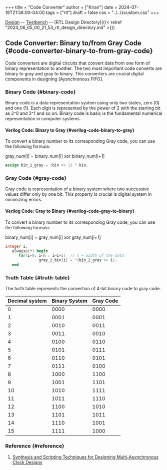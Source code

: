+++
title = "Code Converter"
author = ["Kiran"]
date = 2024-07-18T21:58:00-04:00
tags = ["rtl"]
draft = false
css = "../../zcustom.css"
+++

[Design](https://github.com/24x7fpga/iVerilog/blob/master/design/numConv/numConv.v) -- [Testbench](https://github.com/24x7fpga/iVerilog/blob/master/tb_design/tb_numConv/tb_numConv.v) -- [RTL Design Directory]({{< relref "2024_06_05_00_21_53_rtl_design_directory.md" >}})


## Code Converter: Binary to/from Gray Code {#code-converter-binary-to-from-gray-code}

Code converters are digital circuits that convert data from one form of binary representation to another. The two most important code converts are binary to gray and gray to binary. This converters are crucial digital components in designing [Aysnchronous FIFO].


### Binary Code {#binary-code}

Binary code is a data representation system using only two states, zero (0) and one (1). Each digit is represented by the power of 2 with the starting bit as 2^0 and 2^1 and so on. Binary code is basic is the fundamental numerical representation in computer systems.


#### Verilog Code: Binary to Gray {#verilog-code-binary-to-gray}

To convert a binary number to its corresponding Gray code, you can use the following formula:

gray_num[i] = binary_num[i] xor binary_num[i+1]

```verilog
assign bin_2_gray = (bin >> 1) ^ bin;
```


### Gray Code {#gray-code}

Gray code is representation of a binary system where two successive values differ only by one bit. This property is crucial is digital system in minimizing errors.


#### Verilog Code: Gray to Binary {#verilog-code-gray-to-binary}

To convert a binary number to its corresponding Gray code, you can use the following formula:

binary_num[i] = gray_num[i] xor gray_num[i+1]

```verilog
integer i;
   always@(*) begin
      for(i=0; i<n ; i=i+1)  // n = width of the data
               gray_2_bin[i] = ^(bin_2_gray >> i);
   end
```


### Truth Table {#truth-table}

The turth table represents the convertion of 4-bit binary code to gray code.

| Decimal system | Binary System | Gray Code |
|----------------|---------------|-----------|
| 0              | 0000          | 0000      |
| 1              | 0001          | 0001      |
| 2              | 0010          | 0011      |
| 3              | 0011          | 0010      |
| 4              | 0100          | 0110      |
| 5              | 0101          | 0111      |
| 6              | 0110          | 0101      |
| 7              | 0111          | 0100      |
| 8              | 1000          | 1100      |
| 9              | 1001          | 1101      |
| 10             | 1010          | 1111      |
| 11             | 1011          | 1110      |
| 12             | 1100          | 1010      |
| 13             | 1101          | 1011      |
| 14             | 1110          | 1001      |
| 15             | 1111          | 1000      |


### Reference {#reference}

1.  [Synthesis and Scripting Techniques for Designing Multi-Asynchronous Clock Designs](http://www.pldworld.com/_hdl/2/_ref/CummingsSNUG2001SJ_AsyncClk_rev1_1.pdf)
